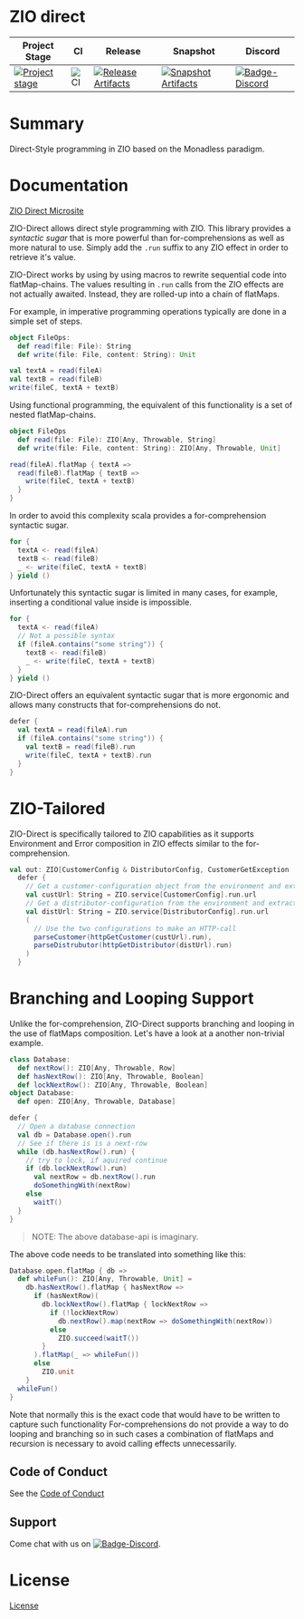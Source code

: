 # ZIO direct

| Project Stage | CI | Release | Snapshot | Discord |
| --- | --- | --- | --- | --- |
| [![Project stage][Badge-Stage]][Link-Stage-Page] | ![CI][Badge-CI] | [![Release Artifacts][Badge-SonatypeReleases]][Link-SonatypeReleases] | [![Snapshot Artifacts][Badge-SonatypeSnapshots]][Link-SonatypeSnapshots] | [![Badge-Discord]][Link-Discord] |

# Summary
Direct-Style programming in ZIO based on the Monadless paradigm.


# Documentation
[ZIO Direct Microsite](https://zio.github.io/zio-direct/)

ZIO-Direct allows direct style programming with ZIO. This library provides a *syntactic sugar* that is more powerful than for-comprehensions as well as more natural to use. Simply add the `.run` suffix to any ZIO effect in order to retrieve it's value.

ZIO-Direct works by using by using macros to rewrite sequential code into flatMap-chains. The values resulting in `.run` calls from the ZIO effects are not actually awaited. Instead, they are rolled-up into a chain of flatMaps.

For example, in imperative programming operations typically are done in a simple set of steps.
```scala
object FileOps:
  def read(file: File): String
  def write(file: File, content: String): Unit

val textA = read(fileA)
val textB = read(fileB)
write(fileC, textA + textB)
```

Using functional programming, the equivalent of this functionality is a set of nested flatMap-chains.
```scala
object FileOps
  def read(file: File): ZIO[Any, Throwable, String]
  def write(file: File, content: String): ZIO[Any, Throwable, Unit]

read(fileA).flatMap { textA =>
  read(fileB).flatMap { textB =>
    write(fileC, textA + textB)
  }
}
```

In order to avoid this complexity scala provides a for-comprehension syntactic sugar.
```scala
for {
  textA <- read(fileA)
  textB <- read(fileB)
  _ <- write(fileC, textA + textB)
} yield ()
```

Unfortunately this syntactic sugar is limited in many cases, for example, inserting a conditional value inside is impossible.
```scala
for {
  textA <- read(fileA)
  // Not a possible syntax
  if (fileA.contains("some string")) {
    textB <- read(fileB)
    _ <- write(fileC, textA + textB)
  }
} yield ()
```

ZIO-Direct offers an equivalent syntactic sugar that is more ergonomic and allows many constructs that for-comprehensions do not.
```scala
defer {
  val textA = read(fileA).run
  if (fileA.contains("some string")) {
    val textB = read(fileB).run
    write(fileC, textA + textB).run
  }
}
```


# ZIO-Tailored
ZIO-Direct is specifically tailored to ZIO capabilities as it supports Environment and Error composition in ZIO effects similar to the for-comprehension.

```scala
val out: ZIO[CustomerConfig & DistributorConfig, CustomerGetException | DistrubutorGetException, (Customer, Distributor)] =
  defer {
    // Get a customer-configuration object from the environment and extract its .url field
    val custUrl: String = ZIO.service[CustomerConfig].run.url
    // Get a distributor-configuration from the environment and extract its .url field
    val distUrl: String = ZIO.service[DistributorConfig].run.url
    (
      // Use the two configurations to make an HTTP-call
      parseCustomer(httpGetCustomer(custUrl).run),
      parseDistrubutor(httpGetDistributor(distUrl).run)
    )
  }
```

# Branching and Looping Support
Unlike the for-comprehension, ZIO-Direct supports branching and looping in the use of flatMaps composition.
Let's have a look at a another non-trivial example.

```scala
class Database:
  def nextRow(): ZIO[Any, Throwable, Row]
  def hasNextRow(): ZIO[Any, Throwable, Boolean]
  def lockNextRow(): ZIO[Any, Throwable, Boolean]
object Database:
  def open: ZIO[Any, Throwable, Database]

defer {
  // Open a database connection
  val db = Database.open().run
  // See if there is is a next-row
  while (db.hasNextRow().run) {
    // try to lock, if aquired continue
    if (db.lockNextRow().run)
      val nextRow = db.nextRow().run
      doSomethingWith(nextRow)
    else
      waitT()
  }
}
```
> NOTE: The above database-api is imaginary.

The above code needs to be translated into something like this:

```scala
Database.open.flatMap { db =>
  def whileFun(): ZIO[Any, Throwable, Unit] =
    db.hasNextRow().flatMap { hasNextRow =>
      if (hasNextRow)(
        db.lockNextRow().flatMap { lockNextRow =>
          if (!lockNextRow)
            db.nextRow().map(nextRow => doSomethingWith(nextRow))
          else
            ZIO.succeed(waitT())
        }
      ).flatMap(_ => whileFun())
      else
        ZIO.unit
    }
  whileFun()
}
```

Note that normally this is the exact code that would have to be written to capture such functionality For-comprehensions do not provide a way to do looping and branching so in such cases
a combination of flatMaps and recursion is necessary to avoid calling effects unnecessarily.


## Code of Conduct

See the [Code of Conduct](https://zio.github.io/zio-direct/docs/about/about_coc)

## Support

Come chat with us on [![Badge-Discord]][Link-Discord].


# License
[License](LICENSE)

[Badge-SonatypeReleases]: https://img.shields.io/nexus/r/https/oss.sonatype.org/dev.zio/zio-direct_2.12.svg "Sonatype Releases"
[Badge-SonatypeSnapshots]: https://img.shields.io/nexus/s/https/oss.sonatype.org/dev.zio/zio-direct_2.12.svg "Sonatype Snapshots"
[Badge-Discord]: https://img.shields.io/discord/629491597070827530?logo=discord "chat on discord"
[Badge-CI]: https://github.com/zio/zio-direct/workflows/CI/badge.svg
[Link-SonatypeReleases]: https://oss.sonatype.org/content/repositories/releases/dev/zio/zio-direct_2.12/ "Sonatype Releases"
[Link-SonatypeSnapshots]: https://oss.sonatype.org/content/repositories/snapshots/dev/zio/zio-direct_2.12/ "Sonatype Snapshots"
[Link-Discord]: https://discord.gg/2ccFBr4 "Discord"
[Badge-Stage]: https://img.shields.io/badge/Project%20Stage-Development-yellowgreen.svg
[Link-Stage-Page]: https://github.com/zio/zio/wiki/Project-Stages
